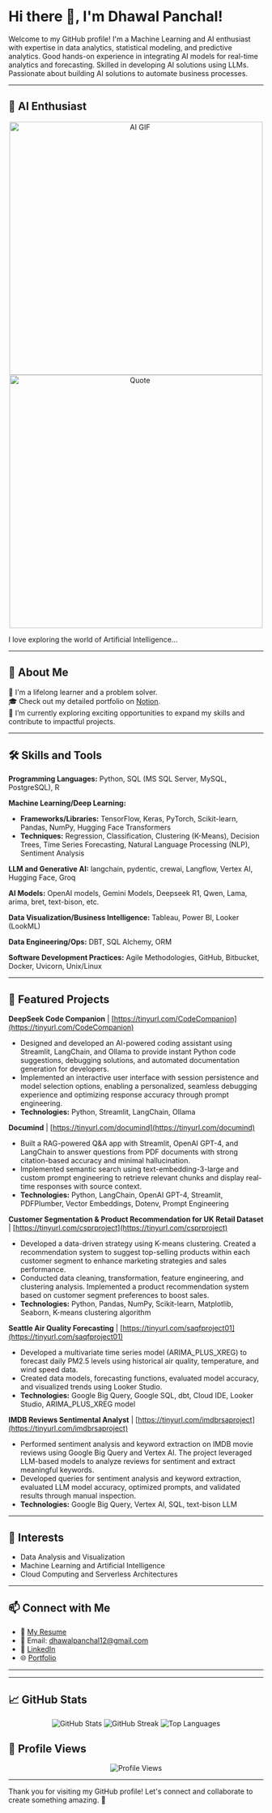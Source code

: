 # Hi there 👋, I'm Dhawal Panchal!

Welcome to my GitHub profile! I'm a Machine Learning and AI enthusiast with expertise in data analytics, statistical modeling, and predictive analytics.
Good hands-on experience in integrating AI models for real-time analytics and forecasting. Skilled in developing
AI solutions using LLMs. Passionate about building AI solutions to automate business processes. 

---
## 🤖 AI Enthusiast

<div align="center">
  <img src="https://media2.giphy.com/media/v1.Y2lkPTc5MGI3NjExMWJ6ODY3NzJvdTNobWMwZjJiaDN0NWowaHJ1ZTBoN29xbXIwb2FsNSZlcD12MV9pbnRlcm5hbF9naWZfYnlfaWQmY3Q9Zw/nHcVAFKKyYFshJLSEY/giphy.gif" alt="AI GIF" width="500" />
  <img src="https://media0.giphy.com/media/v1.Y2lkPTc5MGI3NjExazQ4c2ltaDVzZzhnejNpODJtZXFkNHo4a2V3ZW91cDVqMGdpMWluZyZlcD12MV9pbnRlcm5hbF9naWZfYnlfaWQmY3Q9Zw/v0AtCQs1uLYcHMfj9r/giphy.gif" alt="Quote" width="500" />
</div>

I love exploring the world of Artificial Intelligence...

---
## 🚀 About Me

🌟 I'm a lifelong learner and a problem solver.  
🎓 Check out my detailed portfolio on [Notion](https://thread-nutmeg-07a.notion.site/Dhawal-Panchal-5b81a0634abf4940acff48492dfcb43b?pvs=4).  
💼 I’m currently exploring exciting opportunities to expand my skills and contribute to impactful projects.

---

## 🛠️ Skills and Tools

**Programming Languages:** Python, SQL (MS SQL Server, MySQL, PostgreSQL), R

**Machine Learning/Deep Learning:**
* **Frameworks/Libraries:** TensorFlow, Keras, PyTorch, Scikit-learn, Pandas, NumPy, Hugging Face Transformers
* **Techniques:** Regression, Classification, Clustering (K-Means), Decision Trees, Time Series Forecasting, Natural Language Processing (NLP), Sentiment Analysis

**LLM and Generative AI:** langchain, pydentic, crewai, Langflow, Vertex AI, Hugging Face, Groq

**AI Models:** OpenAI models, Gemini Models, Deepseek R1, Qwen, Lama, arima, bret, text-bison, etc.

**Data Visualization/Business Intelligence:** Tableau, Power BI, Looker (LookML)

**Data Engineering/Ops:** DBT, SQL Alchemy, ORM

**Software Development Practices:** Agile Methodologies, GitHub, Bitbucket, Docker, Uvicorn, Unix/Linux

---

## 📂 Featured Projects

**DeepSeek Code Companion** | [https://tinyurl.com/CodeCompanion](https://tinyurl.com/CodeCompanion)
* Designed and developed an AI-powered coding assistant using Streamlit, LangChain, and Ollama to provide instant Python code suggestions, debugging solutions, and automated documentation generation for developers.
* Implemented an interactive user interface with session persistence and model selection options, enabling a personalized, seamless debugging experience and optimizing response accuracy through prompt engineering.
* **Technologies:** Python, Streamlit, LangChain, Ollama

**Documind** | [https://tinyurl.com/documind](https://tinyurl.com/documind)
* Built a RAG-powered Q&A app with Streamlit, OpenAI GPT-4, and LangChain to answer questions from PDF documents with strong citation-based accuracy and minimal hallucination.
* Implemented semantic search using text-embedding-3-large and custom prompt engineering to retrieve relevant chunks and display real-time responses with source context.
* **Technologies:** Python, LangChain, OpenAI GPT-4, Streamlit, PDFPlumber, Vector Embeddings, Dotenv, Prompt Engineering

**Customer Segmentation & Product Recommendation for UK Retail Dataset** | [https://tinyurl.com/csprproject](https://tinyurl.com/csprproject)
* Developed a data-driven strategy using K-means clustering. Created a recommendation system to suggest top-selling products within each customer segment to enhance marketing strategies and sales performance.
* Conducted data cleaning, transformation, feature engineering, and clustering analysis. Implemented a product recommendation system based on customer segment preferences to boost sales.
* **Technologies:** Python, Pandas, NumPy, Scikit-learn, Matplotlib, Seaborn, K-means clustering algorithm

**Seattle Air Quality Forecasting** | [https://tinyurl.com/saqfproject01](https://tinyurl.com/saqfproject01)
* Developed a multivariate time series model (ARIMA_PLUS_XREG) to forecast daily PM2.5 levels using historical air quality, temperature, and wind speed data.
* Created data models, forecasting functions, evaluated model accuracy, and visualized trends using Looker Studio.
* **Technologies:** Google Big Query, Google SQL, dbt, Cloud IDE, Looker Studio, ARIMA_PLUS_XREG model

**IMDB Reviews Sentimental Analyst** | [https://tinyurl.com/imdbrsaproject](https://tinyurl.com/imdbrsaproject)
* Performed sentiment analysis and keyword extraction on IMDB movie reviews using Google Big Query and Vertex AI. The project leveraged LLM-based models to analyze reviews for sentiment and extract meaningful keywords.
* Developed queries for sentiment analysis and keyword extraction, evaluated LLM model accuracy, optimized prompts, and validated results through manual inspection.
* **Technologies:** Google Big Query, Vertex AI, SQL, text-bison LLM
---

## 🌟 Interests

- Data Analysis and Visualization  
- Machine Learning and Artificial Intelligence  
- Cloud Computing and Serverless Architectures  

---

## 📫 Connect with Me

- 📄 [My Resume](docs/EM_Resume.pdf)  
- 💌 Email: [dhawalpanchal12@gmail.com](mailto:your-email@example.com)  
- 🔗 [LinkedIn](https://www.linkedin.com/in/dhawalpanchalcloud/)  
- 🌐 [Portfolio](https://thread-nutmeg-07a.notion.site/Dhawal-Panchal-5b81a0634abf4940acff48492dfcb43b?pvs=4)

---
---

## 📈 GitHub Stats

<div align="center">
  <img src="https://github-readme-stats.vercel.app/api?username=dhawalpanchal1997&show_icons=true&theme=radical" alt="GitHub Stats" />
  <img src="https://github-readme-streak-stats.herokuapp.com/?user=dhawalpanchal1997&theme=dark" alt="GitHub Streak" />
  <img src="https://github-readme-stats.vercel.app/api/top-langs/?username=dhawalpanchal1997&layout=compact&theme=dracula" alt="Top Languages" />
</div>

## 👀 Profile Views

<div align="center">
  <img src="https://komarev.com/ghpvc/?username=dhawalpanchal1997&label=Profile%20views&color=0e75b6&style=flat" alt="Profile Views" />
</div>

---

Thank you for visiting my GitHub profile! Let's connect and collaborate to create something amazing. 🚀
